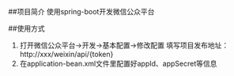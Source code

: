 ##项目简介
使用spring-boot开发微信公众平台
<br>

##使用方式
1. 打开微信公众平台->开发->基本配置->修改配置 填写项目发布地址：http://xxx/weixin/api/{token}
2. 在application-bean.xml文件里配置好appId、appSecret等信息
